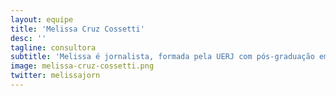 ```yaml
---
layout: equipe
title: 'Melissa Cruz Cossetti'
desc: ''
tagline: consultora
subtitle: 'Melissa é jornalista, formada pela UERJ com pós-graduação em Mídias Digitais e Interativas pelo Senac RJ. Do impresso ao digital, a passagem por alguns jornais, revistas e sites de tecnologia do Brasil rendeu um Prêmio Comunique-se em 2017 e muita história para contar. No Núcleo, é consultora de processos.'
image: melissa-cruz-cossetti.png
twitter: melissajorn
---
```

